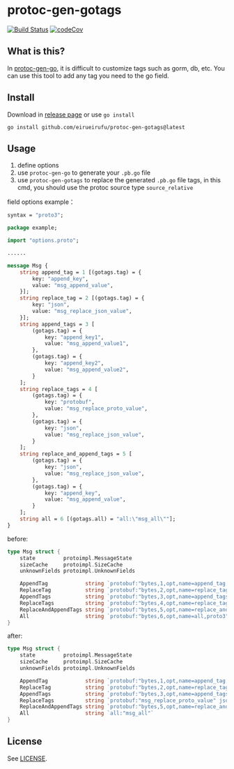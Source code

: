 # protoc-gen-gotags

<p align="left">
<a href="https://github.com/eirueirufu/protoc-gen-gotags/actions"><img src="https://github.com/eirueirufu/protoc-gen-gotags/workflows/go/badge.svg?branch=main" alt="Build Status"></a>
<a href="https://codecov.io/github/eirueirufu/protoc-gen-gotags"><img src="https://codecov.io/github/eirueirufu/protoc-gen-gotags/branch/main/graph/badge.svg?token=5NW5CP5H6G" alt="codeCov"></a>
</p>

## What is this?

In [protoc-gen-go](https://github.com/protocolbuffers/protobuf-go), it is difficult to customize tags such as gorm, db, etc. You can use this tool to add any tag you need to the go field.

## Install

Download in [release page](https://github.com/eirueirufu/protoc-gen-gotags/releases) or use `go install`

```golang
go install github.com/eirueirufu/protoc-gen-gotags@latest
```

## Usage

1. define options
2. use `protoc-gen-go` to generate your `.pb.go` file
3. use `protoc-gen-gotags` to replace the generated `.pb.go` file tags, in this cmd, you should use the protoc source type `source_relative` 

field options example：

```proto
syntax = "proto3";

package example;

import "options.proto";

......

message Msg {
    string append_tag = 1 [(gotags.tag) = {
        key: "append_key",
        value: "msg_append_value",
    }];
    string replace_tag = 2 [(gotags.tag) = {
        key: "json",
        value: "msg_replace_json_value",
    }];
    string append_tags = 3 [
        (gotags.tag) = {
            key: "append_key1",
            value: "msg_append_value1",
        },
        (gotags.tag) = {
            key: "append_key2",
            value: "msg_append_value2",
        }
    ];
    string replace_tags = 4 [
        (gotags.tag) = {
            key: "protobuf",
            value: "msg_replace_proto_value",
        },
        (gotags.tag) = {
            key: "json",
            value: "msg_replace_json_value",
        }
    ];
    string replace_and_append_tags = 5 [
        (gotags.tag) = {
            key: "json",
            value: "msg_replace_json_value",
        },
        (gotags.tag) = {
            key: "append_key",
            value: "msg_append_value",
        }
    ];
    string all = 6 [(gotags.all) = "all:\"msg_all\""];
}
```

before:

```go
type Msg struct {
	state         protoimpl.MessageState
	sizeCache     protoimpl.SizeCache
	unknownFields protoimpl.UnknownFields

	AppendTag            string `protobuf:"bytes,1,opt,name=append_tag,json=appendTag,proto3" json:"append_tag,omitempty"`
	ReplaceTag           string `protobuf:"bytes,2,opt,name=replace_tag,json=replaceTag,proto3" json:"replace_tag,omitempty"`
	AppendTags           string `protobuf:"bytes,3,opt,name=append_tags,json=appendTags,proto3" json:"append_tags,omitempty"`
	ReplaceTags          string `protobuf:"bytes,4,opt,name=replace_tags,json=replaceTags,proto3" json:"replace_tags,omitempty"`
	ReplaceAndAppendTags string `protobuf:"bytes,5,opt,name=replace_and_append_tags,json=replaceAndAppendTags,proto3" json:"replace_and_append_tags,omitempty"`
	All                  string `protobuf:"bytes,6,opt,name=all,proto3" json:"all,omitempty"`
}
```

after:

```go
type Msg struct {
	state         protoimpl.MessageState
	sizeCache     protoimpl.SizeCache
	unknownFields protoimpl.UnknownFields

	AppendTag            string `protobuf:"bytes,1,opt,name=append_tag,json=appendTag,proto3" json:"append_tag,omitempty" append_key:"msg_append_value"`
	ReplaceTag           string `protobuf:"bytes,2,opt,name=replace_tag,json=replaceTag,proto3" json:"msg_replace_json_value"`
	AppendTags           string `protobuf:"bytes,3,opt,name=append_tags,json=appendTags,proto3" json:"append_tags,omitempty" append_key1:"msg_append_value1" append_key2:"msg_append_value2"`
	ReplaceTags          string `protobuf:"msg_replace_proto_value" json:"msg_replace_json_value"`
	ReplaceAndAppendTags string `protobuf:"bytes,5,opt,name=replace_and_append_tags,json=replaceAndAppendTags,proto3" json:"msg_replace_json_value" append_key:"msg_append_value"`
	All                  string `all:"msg_all"`
}
```

## License

See [LICENSE](./LICENSE).